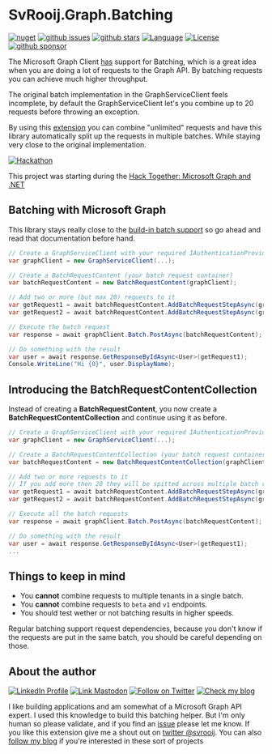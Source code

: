 # SvRooij.Graph.Batching

[![nuget][badge_nuget]][link_nuget]
[![github issues][badge_issues]][link_issues]
[![github stars][badge_repo_stars]][link_repo]
[![Language][badge_language]][link_repo]
[![License][badge_license]][link_repo]
[![github sponsor][badge_sponsor]][link_sponsor]

The Microsoft Graph Client [has](https://learn.microsoft.com/en-us/graph/sdks/batch-requests?tabs=csharp) support for Batching, which is a great idea when you are doing a lot of requests to the Graph API. By batching requests you can achieve much higher throughput.

The original batch implementation in the GraphServiceClient feels incomplete, by default the GraphServiceClient let's you combine up to 20 requests before throwing an exception.

By using this [extension](#introducing-the-batchrequestcontentcollection) you can combine "unlimited" requests and have this library automatically split up the requests in multiple batches. While staying very close to the original implementation.

[![Hackathon][badge_hackathon]][link_hackathon]

This project was starting during the [Hack Together: Microsoft Graph and .NET][link_hackathon]

## Batching with Microsoft Graph

This library stays really close to the [build-in batch support](https://learn.microsoft.com/en-us/graph/sdks/batch-requests?tabs=csharp) so go ahead and read that documentation before hand.

```csharp
// Create a GraphServiceClient with your required IAuthenticationProvider
var graphClient = new GraphServiceClient(...);

// Create a BatchRequestContent (your batch request container)
var batchRequestContent = new BatchRequestContent(graphClient);

// Add two or more (but max 20) requests to it
var getRequest1 = await batchRequestContent.AddBatchRequestStepAsync(graphClient.Me.ToGetRequestInformation());
var getRequest2 = await batchRequestContent.AddBatchRequestStepAsync(graphClient.Me.ToGetRequestInformation());

// Execute the batch request
var response = await graphClient.Batch.PostAsync(batchRequestContent);

// Do something with the result
var user = await response.GetResponseByIdAsync<User>(getRequest1);
Console.WriteLine("Hi {0}", user.DisplayName);
```

## Introducing the BatchRequestContentCollection

Instead of creating a **BatchRequestContent**, you now create a **BatchRequestContentCollection** and continue using it as before.

```csharp
// Create a GraphServiceClient with your required IAuthenticationProvider
var graphClient = new GraphServiceClient(...);

// Create a BatchRequestContentCollection (your batch request container)
var batchRequestContent = new BatchRequestContentCollection(graphClient);

// Add two or more requests to it
// If you add more then 20 they will be spitted across multiple batch requests automatically.
var getRequest1 = await batchRequestContent.AddBatchRequestStepAsync(graphClient.Me.ToGetRequestInformation());
var getRequest2 = await batchRequestContent.AddBatchRequestStepAsync(graphClient.Me.ToGetRequestInformation());

// Execute all the batch requests
var response = await graphClient.Batch.PostAsync(batchRequestContent);

// Do something with the result
var user = await response.GetResponseByIdAsync<User>(getRequest1);
...
```

## Things to keep in mind

- You **cannot** combine requests to multiple tenants in a single batch.
- You **cannot** combine requests to `beta` and `v1` endpoints.
- You should test wether or not batching results in higher speeds.

Regular batching support request dependencies, because you don't know if the requests are put in the same batch, you should be careful depending on those.

## About the author

[![LinkedIn Profile][badge_linkedin]][link_linkedin]
[![Link Mastodon][badge_mastodon]][link_mastodon]
[![Follow on Twitter][badge_twitter]][link_twitter]
[![Check my blog][badge_blog]][link_blog]

I like building applications and am somewhat of a Microsoft Graph API expert. I used this knowledge to build this batching helper. But I'm only human so please validate, and if you find an [issue][link_issues] please let me know. If you like this extension give me a shout out on [twitter @svrooij][link_twitter]. You can also [follow my blog][link_blog] if you're interested in these sort of projects

[badge_hackathon]: https://img.shields.io/badge/Microsoft%20365-Hackathon-orange?style=for-the-badge&logo=microsoft
[link_hackathon]: https://github.com/microsoft/hack-together

[badge_blog]: https://img.shields.io/badge/blog-svrooij.io-blue?style=for-the-badge
[badge_linkedin]: https://img.shields.io/badge/LinkedIn-stephanvanrooij-blue?style=for-the-badge&logo=linkedin
[badge_mastodon]: https://img.shields.io/mastodon/follow/109502876771613420?domain=https%3A%2F%2Fdotnet.social&label=%40svrooij%40dotnet.social&logo=mastodon&logoColor=white&style=for-the-badge
[badge_twitter]: https://img.shields.io/badge/follow-%40svrooij-1DA1F2?logo=twitter&style=for-the-badge&logoColor=white
[link_blog]: https://svrooij.io/
[link_linkedin]: https://www.linkedin.com/in/stephanvanrooij
[link_mastodon]: https://dotnet.social/@svrooij
[link_twitter]: https://twitter.com/svrooij

[badge_nuget]: https://img.shields.io/nuget/v/SvRooij.Graph.Batching?logo=nuget&style=for-the-badge
[badge_language]: https://img.shields.io/badge/language-C%23-blue?style=for-the-badge
[badge_license]: https://img.shields.io/github/license/svrooij/msgraph-sdk-dotnet-batching?style=for-the-badge
[badge_issues]: https://img.shields.io/github/issues/svrooij/msgraph-sdk-dotnet-batching?style=for-the-badge
[badge_repo_stars]: https://img.shields.io/github/stars/svrooij/msgraph-sdk-dotnet-batching?logo=github&style=for-the-badge
[badge_sponsor]: https://img.shields.io/github/sponsors/svrooij?logo=github&style=for-the-badge
[link_issues]: https://github.com/svrooij/msgraph-sdk-dotnet-batching/issues
[link_nuget]: https://www.nuget.org/packages/SvRooij.Graph.Batching/
[link_repo]: https://github.com/svrooij/msgraph-sdk-dotnet-batching
[link_sponsor]: https://github.com/sponsors/svrooij